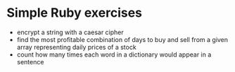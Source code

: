 # Simple Ruby exercises

- encrypt a string with a caesar cipher
- find the most profitable combination of days to buy and sell from a given array representing daily prices of a stock
- count how many times each word in a dictionary would appear in a sentence